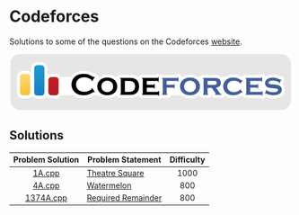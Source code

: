 # Codeforces

Solutions to some of the questions on the Codeforces [website](http://codeforces.com/ "Codeforces").

<p align="center"><img src="../assets/codeforces.png"></p>

## Solutions

| Problem Solution | Problem Statement                                                                                    | Difficulty |
|:----------------:|------------------------------------------------------------------------------------------------------|:----------:|
| [1A.cpp]         | [Theatre Square](https://codeforces.com/problemset/problem/1/A)                                      | 1000       |
| [4A.cpp]         | [Watermelon](https://codeforces.com/problemset/problem/4/A)                                          | 800        |
| [1374A.cpp]      | [Required Remainder](https://codeforces.com/problemset/problem/1374/A)                               | 800        |

[//]: # (Solutions)

[1A.cpp]: Solutions/1A.cpp
[4A.cpp]: Solutions/4A.cpp
[1374A.cpp]: Solutions/1374A.cpp

[//]: # (EOF)